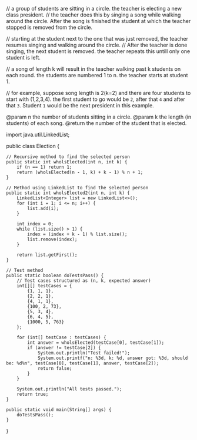 // a group of students are sitting in a circle. the teacher is electing a new class president.
// the teacher does this by singing a song while walking around the circle. After the song is finished the student at which the teacher stopped is removed from the circle.

// starting at the student next to the one that was just removed, the teacher resumes singing and walking around the circle.
// After the teacher is done singing, the next student is removed. the teacher repeats this untill only one student is left.

// a song of length k will result in the teacher walking past k students on each round. the students are numbered 1 to n. the teacher starts at student 1.

// for example, suppose song length is 2(k=2) and there are four students to start with (1,2,3,4). the first student to go would be `2`, after that `4` and after that `3`.
Student `1`  would be the next president in this example.

@param n the number of students sitting in a circle.
@param k the length (in students) of each song.
@return the number of the student that is elected.

import java.util.LinkedList;

public class Election {

    // Recursive method to find the selected person
    public static int wholsElected(int n, int k) {
        if (n == 1) return 1;
        return (wholsElected(n - 1, k) + k - 1) % n + 1;
    }

    // Method using LinkedList to find the selected person
    public static int wholsElected2(int n, int k) {
        LinkedList<Integer> list = new LinkedList<>();
        for (int i = 1; i <= n; i++) {
            list.add(i);
        }

        int index = 0;
        while (list.size() > 1) {
            index = (index + k - 1) % list.size();
            list.remove(index);
        }

        return list.getFirst();
    }

    // Test method
    public static boolean doTestsPass() {
        // Test cases structured as (n, k, expected answer)
        int[][] testCases = {
            {1, 1, 1},
            {2, 2, 1},
            {4, 1, 1},
            {100, 2, 73},
            {5, 3, 4},
            {6, 4, 5},
            {1000, 5, 763}
        };

        for (int[] testCase : testCases) {
            int answer = wholsElected(testCase[0], testCase[1]);
            if (answer != testCase[2]) {
                System.out.println("Test failed!");
                System.out.printf("n: %3d, k: %d, answer got: %3d, should be: %d%n", testCase[0], testCase[1], answer, testCase[2]);
                return false;
            }
        }
        
        System.out.println("All tests passed.");
        return true;
    }

    public static void main(String[] args) {
        doTestsPass();
    }
}
